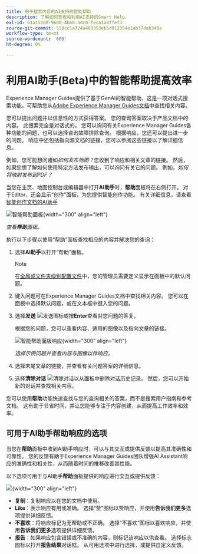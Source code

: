 ```yaml
---
title: 用于搜索内容的AI支持的智能帮助
description: 了解如何查看和利用AI支持的Smart Help。
exl-id: 61a15208-9600-4bb8-adc0-feca1a0ffef3
source-git-commit: 558cc1a724a483353eb5d912354e1ab37dab348a
workflow-type: tm+mt
source-wordcount: '609'
ht-degree: 0%

---
```


# 利用AI助手(Beta)中的智能帮助提高效率

Experience Manager Guides提供了基于GenAI的智能帮助，这是一项对话式搜索功能，可帮助您从[Adobe Experience Manager Guides文档](https://experienceleague.adobe.com/en/docs/experience-manager-guides/using/overview)中查找相关内容。

您可以提出问题并以信息性的方式获得答案。 您的查询答案取决于产品文档中的内容。 此搜索完全是对话式的。 您可以询问有关Experience Manager Guides各种功能的问题，也可以选择咨询故障排除查询。 根据响应，您还可以提出进一步的问题。 响应中还包括指向源文档的链接，您可以参阅这些链接以了解详细信息。

例如，您可能想问诸如&#x200B;*如何发布地图？*&#x200B;您收到了响应和相关文章的链接。 然后，如果您想了解如何使用特定方法发布输出，可以询问有关它的问题。 例如，*如何将映射发布到PDF？*

当您在主页、地图控制台或编辑器中打开&#x200B;**AI助手**&#x200B;时，**帮助**&#x200B;面板将在右侧打开。 对于Editor，还会显示“创作”面板，为您提供智能创作功能。 有关详细信息，请查看[智能创作文档的AI助手](./ai-assistant-right-panel.md)

![智能帮助面板](images/smart-help-panel.png){width="300" align="left"}

*查看&#x200B;**帮助**面板。*

执行以下步骤以使用“帮助”面板查找相应的内容并解决您的查询：

1. 选择&#x200B;**AI助手**&#x200B;以打开“帮助”面板。

   >[!NOTE]
   >
   > 在[全局或文件夹级别配置文件](../cs-install-guide/conf-folder-level.md#conf-ai-guides-assistant)中，您的管理员需要定义显示在面板中的默认问题。

1. 键入问题可在Experience Manager Guides文档中查找相关内容。 您可以在面板中选择默认问题，或在文本框中键入您的问题。

1. 选择&#x200B;**发送** ![发送图标](images/send-icon.svg)或按&#x200B;**Enter**&#x200B;查看对您问题的答复。

   根据您的问题，您可以查看内容、适用的图像以及指向文章的链接。

   ![智能帮助面板响应](images/smart-help-panel-response.png){width="300" align="left"}


   *选择示例问题并查看内容与图像以作响应。*

1. 选择末尾文章的链接，并查看有关问题答案的详细信息。


1. 选择&#x200B;**清除对话** ![清除对话](images/clear-conversation-icon.svg)以从面板中删除对话历史记录。 然后，您可以开始新的对话并查找相关内容。

您可以使用&#x200B;**帮助**&#x200B;功能快速查找与您的查询相关的答案，而不是搜索用户指南和参考文档。 这有助于节省时间，并让您能够专注于内容创建，从而提高工作效率和效率。

## 可用于AI助手帮助响应的选项

当您在&#x200B;**帮助**&#x200B;面板中收到AI助手响应时，可以与其交互或提供反馈以提高其准确性和可靠性。 您的反馈有助于Experience Manager Guides团队增强AI Assistant响应的准确性和相关性，从而随着时间的推移改善其性能。

以下选项可用于与AI助手&#x200B;**帮助**&#x200B;面板提供的响应进行交互或提供反馈：

![](images/ai-assistant-response-options.png){width="300" align="left"}

- **复制**：复制响应以在您的文档中使用。
- **Like**：表示响应有用或准确。 选择“赞”图标以赞响应，并使用&#x200B;**告诉我们更多**&#x200B;选项提供详细反馈。
- **不喜欢**：将响应标记为无帮助或不正确。 选择“不喜欢”图标以喜欢响应，并使用&#x200B;**告诉我们更多**&#x200B;选项提供详细反馈。
- **报告**：如果响应包含错误或不准确的内容，则标记该响应以供查看。 选择标志图标以打开&#x200B;**报告结果**&#x200B;对话框。 从可用选项中进行选择，或提供自定义反馈。